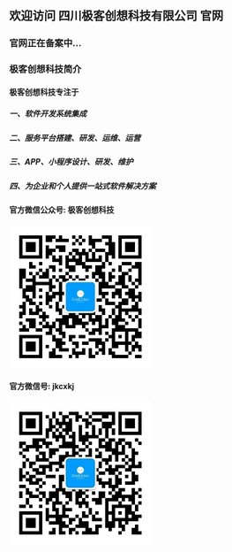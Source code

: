 ## 欢迎访问 四川极客创想科技有限公司 官网
### 官网正在备案中...
### 极客创想科技简介
#### 极客创想科技专注于
##### 一、软件开发系统集成
##### 二、服务平台搭建、研发、运维、运营
##### 三、APP、小程序设计、研发、维护 
##### 四、为企业和个人提供一站式软件解决方案

#### 官方微信公众号: 极客创想科技
![极客创想科技](https://raw.githubusercontent.com/jkcx/jkcx.github.io/master/img/jkcxkj-weixin-gzh.jpg)

#### 官方微信号: jkcxkj  
![官方微信号](https://raw.githubusercontent.com/jkcx/jkcx.github.io/master/img/jkcxkj-weixin-258.jpg)
